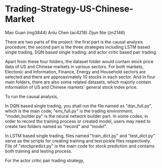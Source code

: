 # Trading-Strategy-US-Chinese-Market

Mao Guan (mg3844)
Anlu Chen (ac4218)
Zijun Nie (zn2146)
   
There are two parts of the project: the first part is the causal analysis procedure; the second part is the three strategies including LSTM based single trading, DQN based single trading; and actor critic based pair trading. 

Apart from these four folders, the dataset folder would contain stock price data of US and Chinese markets in various sectors. For both markets, Electonic and Information, Finance, Energy and Household sectors are selected and there are approaximately 10 stocks in each sector. And In four main folders, there are also some related datasets, which majorly contain information of US and Chinese markets' general stock index price. 

To run the causal analysis,

In DQN based single trading, you shall run the file named as "dqn_full.py", which is the main code; "env_full.py" is the trading environment; "model_builder.py" is the neural network builder part. In some codes, in order to record the training process or created model, users may need to create two folders named as "record" and "model".

In LSTM based single trading, files named "train_dict.py" and "test_dict.py" serve as the scripts for creating training and test pickle files respectively. File of "stockpredict.py" is the main code for stock prediction and contains both training and testing process.

For the actor critic pair trading strategy,
